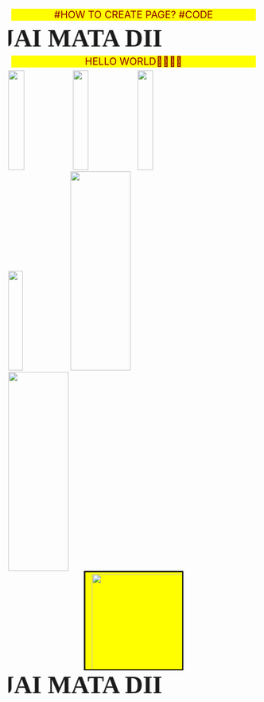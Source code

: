 #HOW TO CREATE PAGE?
#CODE
<!DOCTYPE html>
<html lang="en">
<head>
    <meta charset="UTF-8">
    <meta http-equiv="X-UA-Compatible" content="IE=edge">
    <meta name="viewport" content="width=device-width, initial-scale=1.0">
    <title>PAGE</title>
    <STYLE>
        *{
            margin: 0PX;
            /* padding: 0PX; */
        }
        P{
            text-align: center;
            color: darkred;
            background-color: yellow;
            font-size: 20px;
            margin: 6px;
        }
        table{
            border: 2px black solid;
            border-collapse: collapse;
            padding: auto;
            margin: auto; 
            font-size: 25px;
            height: 200px;
            width: 200px;
            text-align: center;
            color: red;
            background-color: yellow;
        }
        img{
            margin:0px;
            padding: 0px;
        }
        marquee{
            font-size: 50px;
            font-weight: bold;
            font-family: Georgia, 'Times New Roman', Times, serif;
        }
    </STYLE>
</head>
<body>
    <marquee behavior="alternate" direction="ltr" scrollamount="20">JAI MATA DII🚩🚩🚩🚩🚩</marquee>
    <P>HELLO WORLD👏👏👏👏</P>
    <img src="ROHIT.jpg" height="200px" width="25%">
    <img src="MS.jpg" height="200px" width="25%">
    <img src="VK.jfif" height="200px" width="25%">
    <img src="JADDU.webp" height="200px" width="24%">
    <img src="SHIVAJI.jpg" height="400px" width="49%">
    <img src="maharana_pratap_3.jpg" height="400px" width="49%">
    <table border="1">
        <tr>
            <td>  <img src="ROHIT.jpg" height="200px" width="200px"></td>
            <td>  <img src="ROHIT.jpg" height="200px" width="200px"></td>
            <td>1</td>
            <td>1</td>
        </tr>
        <tr>
            <td>1</td>
            <td><video src="shivam.mp4" controls height="200px" width="200px"></td>
            <td>  <img src="ROHIT.jpg" height="200px" width="200px"></td>
            <td>1</td>
        </tr>
        <tr>
            <td>1</td>
            <td>1</td>
            <td>1</td>
            <td>  <img src="ROHIT.jpg" height="200px" width="200px"></td>
        </tr>
    </table>
    <marquee behavior="alternate" direction="ltr" scrollamount="20">JAI MATA DII🚩🚩🚩🚩🚩</marquee>
</body>
</html>
